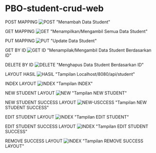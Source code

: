 # PBO-student-crud-web

POST MAPPING
![POST](img/PostMapping.png) "Menambah Data Student"

GET MAPPING
![GET](img/GetMapping.png) "Menampilkan/Mengambil Semua Data Student"

PUT MAPPING
![PUT](img/UpdateStudentByID.png) "Update Data Student"

GET BY ID
![GET ID](img/GetStudentByID.png) "Menampilak/Mengambil Data Student Berdasarkan ID"

DELETE BY ID
![DELETE](img/DeleteStudentByID.png) "Menghapus Data Student Berdasarkan ID"

LAYOUT HASIL
![HASIL](img/LayoutHasil.png) "Tampilan Localhost/8080/api/student"

INDEX LAYOUT
![INDEX](img/index.png) "Tampilan INDEX"

NEW STUDENT LAYOUT
![NEW](img/new.png) "Tampilan NEW STUDENT"

NEW STUDENT SUCCESS LAYOUT
![NEW-USCCESS](img/new-success.png) "Tampilan NEW STUDENT SUCCESS"

EDIT STUDENT LAYOUT
![INDEX](img/edit-form.png) "Tampilan EDIT STUDENT"

EDIT STUDENT SUCCESS LAYOUT
![INDEX](img/edit-success.png) "Tampilan EDIT STUDENT SUCCESS"

REMOVE SUCCESS LAYOUT
![INDEX](img/remove-success.png) "Tampilan REMOVE SUCCESS LAYOUT"